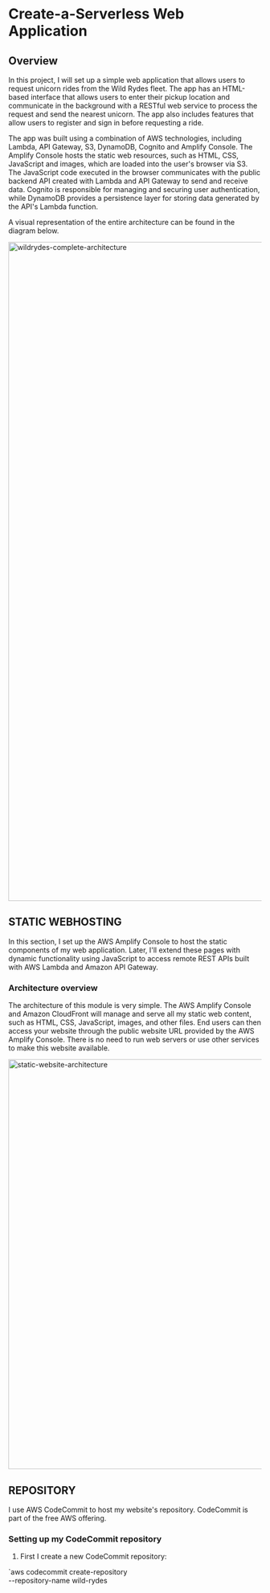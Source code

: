 # Create-a-Serverless Web Application

## Overview

In this project, I will set up a simple web application that allows users to request unicorn rides from the Wild Rydes fleet. The app has an HTML-based interface that allows users to enter their pickup location and communicate in the background with a RESTful web service to process the request and send the nearest unicorn. The app also includes features that allow users to register and sign in before requesting a ride.

The app was built using a combination of AWS technologies, including Lambda, API Gateway, S3, DynamoDB, Cognito and Amplify Console. The Amplify Console hosts the static web resources, such as HTML, CSS, JavaScript and images, which are loaded into the user's browser via S3. The JavaScript code executed in the browser communicates with the public backend API created with Lambda and API Gateway to send and receive data. Cognito is responsible for managing and securing user authentication, while DynamoDB provides a persistence layer for storing data generated by the API's Lambda function.

A visual representation of the entire architecture can be found in the diagram below.

<img width="1312" alt="wildrydes-complete-architecture" src="https://user-images.githubusercontent.com/122367884/216043011-36bb17e6-c0ea-4eae-9791-f945bcc27038.png">

## STATIC WEBHOSTING

In this section, I set up the AWS Amplify Console to host the static components of my web application. Later, I'll extend these pages with dynamic functionality using JavaScript to access remote REST APIs built with AWS Lambda and Amazon API Gateway.

### Architecture overview

The architecture of this module is very simple. The AWS Amplify Console and Amazon CloudFront will manage and serve all my static web content, such as HTML, CSS, JavaScript, images, and other files. End users can then access your website through the public website URL provided by the AWS Amplify Console. There is no need to run web servers or use other services to make this website available.

<img width="816" alt="static-website-architecture" src="https://user-images.githubusercontent.com/122367884/216047293-9f392bff-dc02-4f90-97d4-712f64018742.png">

## REPOSITORY

I use AWS CodeCommit to host my website's repository. CodeCommit is part of the free AWS offering.

### Setting up my CodeCommit repository

1. First I create a new CodeCommit repository:

`aws codecommit create-repository \
  --repository-name wild-rydes
